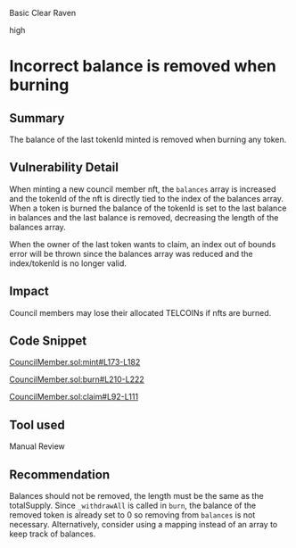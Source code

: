 Basic Clear Raven

high

# Incorrect balance is removed when burning

## Summary

The balance of the last tokenId minted is removed when burning any token.

## Vulnerability Detail

When minting a new council member nft, the `balances` array is increased and the tokenId of the nft is directly tied to the index of the balances array. When a token is burned the balance of the tokenId is set to the last balance in balances and the last balance is removed, decreasing the length of the balances array.

When the owner of the last token wants to claim, an index out of bounds error will be thrown since the balances array was reduced and the index/tokenId is no longer valid.

## Impact

Council members may lose their allocated TELCOINs if nfts are burned.

## Code Snippet

[CouncilMember.sol:mint#L173-L182](https://github.com/sherlock-audit/2024-01-telcoin/blob/main/telcoin-audit/contracts/sablier/core/CouncilMember.sol#L173-L182)

[CouncilMember.sol:burn#L210-L222](https://github.com/sherlock-audit/2024-01-telcoin/blob/main/telcoin-audit/contracts/sablier/core/CouncilMember.sol#L210-L222)

[CouncilMember.sol:claim#L92-L111](https://github.com/sherlock-audit/2024-01-telcoin/blob/main/telcoin-audit/contracts/sablier/core/CouncilMember.sol#L92-L111)

## Tool used

Manual Review

## Recommendation

Balances should not be removed, the length must be the same as the totalSupply. Since `_withdrawAll` is called in `burn`, the balance of the removed token is already set to 0 so removing from `balances` is not necessary. Alternatively, consider using a mapping instead of an array to keep track of balances.